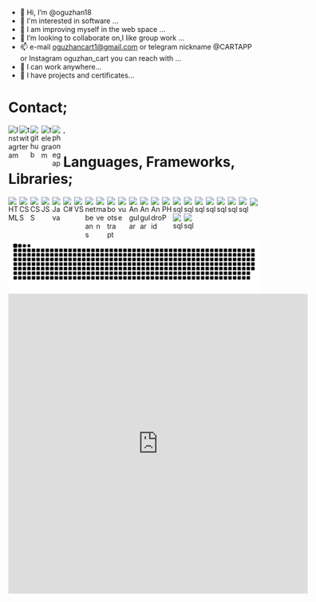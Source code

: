 - 👋 Hi, I’m @oguzhan18
- 👀 I'm interested in software ...
- 🌱 I am improving myself in the web space ...
- 💞️ I’m looking to collaborate on,I like group work ...
- 📫 e-mail oguzhancart1@gmail.com or telegram nickname @CARTAPP or Instagram oguzhan_cart you can reach with ...
- 💼 I can work anywhere...
- 📕 I have projects and certificates...
#
# Contact;
<a target="_blank" href="https://www.instagram.com/oguzhan_cart/">
  <img align="left" alt="Instagram" width="22px" src="https://cdn.jsdelivr.net/npm/simple-icons@v3/icons/instagram.svg" />
</a>
<a target="_blank" href="https://twitter.com/OguzhanCart">
  <img align="left" alt="twitter" width="22px" src="https://cdn.jsdelivr.net/npm/simple-icons@v3/icons/twitter.svg" />
</a>
<a target="_blank" href="https://github.com/oguzhan18">
  <img align="left" alt="github" width="22px" src="https://cdn.jsdelivr.net/npm/simple-icons@v3/icons/github.svg" />
</a>
<a target="_blank" href="https://t.me/csharp_document_kaynak">
  <img align="left" alt="telegram" width="22px" src="https://cdn.jsdelivr.net/npm/simple-icons@v3/icons/telegram.svg" />
</a>
<a target="_blank" href="#"><img align="left" alt="phonegap" width="22px" src="https://cdn.jsdelivr.net/npm/simple-icons@3.13.0/icons/adobephonegap.svg" /></a>,

# Languages, Frameworks,  Libraries; 
<a target="_blank" href="#">
  <img align="left" alt="HTML" width="22px" src="https://cdn.jsdelivr.net/npm/simple-icons@3.13.0/icons/html5.svg"title="HTML"  />
</a>
<a target="_blank" href="#">
  <img align="left" alt="CSS" width="22px" src="https://cdn.jsdelivr.net/npm/simple-icons@3.13.0/icons/css3.svg"title="CSS3"  />
</a>
<a target="_blank" href="#">
  <img align="left" alt="CSS" width="22px" src="https://cdn.jsdelivr.net/npm/simple-icons@3.13.0/icons/csswizardry.svg" title="CSS" />
</a> 
<a target="_blank" href="#">
  <img align="left" alt="JS" width="22px" src="https://cdn.jsdelivr.net/npm/simple-icons@3.13.0/icons/javascript.svg" title="JavaScript" />
</a> 
<a target="_blank" href="#">
  <img align="left" alt="Java" width="22px" src="https://cdn.jsdelivr.net/npm/simple-icons@3.13.0/icons/java.svg" title="Java"  />
</a> 
<a target="_blank" href="#">
  <img align="left" alt="C#" width="22px" src="https://cdn.jsdelivr.net/npm/simple-icons@3.13.0/icons/csharp.svg" title="C#"  />
</a>  
<a target="_blank" href="#">
  <img align="left" alt="VS" width="22px" src="https://cdn.jsdelivr.net/npm/simple-icons@3.13.0/icons/visualstudio.svg" title="Visual Studio" />
</a> 
<a target="_blank" href="#">
  <img align="left" alt="netbeans" width="22px" src="https://cdn.jsdelivr.net/npm/simple-icons@3.13.0/icons/apachenetbeanside.svg" title="netbenas" />
</a> 
<a target="_blank" href="#">
  <img align="left" alt="maven" width="22px" src="https://cdn.jsdelivr.net/npm/simple-icons@3.13.0/icons/apachemaven.svg" title="Apache Maven" />
</a> 
<a target="_blank" href="#">
  <img align="left" alt="bootstrapt" width="22px" src="https://cdn.jsdelivr.net/npm/simple-icons@3.13.0/icons/bootstrap.svg" title="Bootstrap" />
</a> 
<a target="_blank" href="#">
  <img align="left" alt="vue" width="22px" src="https://cdn.jsdelivr.net/npm/simple-icons@3.13.0/icons/vue-dot-js.svg" title="Vue.js" />
</a> 
<a target="_blank" href="#">
  <img align="left" alt="Angular" width="22px" src="https://cdn.jsdelivr.net/npm/simple-icons@3.13.0/icons/angular.svg" title="Angular.js" />
</a>  
<a target="_blank" href="#">
  <img align="left" alt="Angular" width="22px" src="https://cdn.jsdelivr.net/npm/simple-icons@3.13.0/icons/androidstudio.svg" title="Android Studio" />
</a> 
<a target="_blank" href="#">
  <img align="left" alt="Android" width="22px" src="https://cdn.jsdelivr.net/npm/simple-icons@3.13.0/icons/arduino.svg" title="Arduino" />
</a> 
<a target="_blank" href="#">
  <img align="left" alt="PHP" width="22px" src="https://cdn.jsdelivr.net/npm/simple-icons@3.13.0/icons/php.svg" title="PHP" />
</a> 
<a target="_blank" href="#">
  <img align="left" alt="sql" width="22px" src="https://cdn.jsdelivr.net/npm/simple-icons@3.13.0/icons/sqlite.svg" title="SQLLİTE" />
</a> 
<a target="_blank" href="#">
  <img align="left" alt="sql" width="22px" src="https://cdn.jsdelivr.net/npm/simple-icons@3.13.0/icons/microsoftsqlserver.svg" title="MS SQL" />
</a> 
<a target="_blank" href="#">
  <img align="left" alt="sql" width="22px" src="https://cdn.jsdelivr.net/npm/simple-icons@3.13.0/icons/mysql.svg" title="MySQL" />
</a>
<a target="_blank" href="#">
  <img align="left" alt="sql" width="22px" src="https://cdn.jsdelivr.net/npm/simple-icons@3.13.0/icons/microbit.svg" title="Microbit" />
</a>  
<a target="_blank" href="#">
  <img align="left" alt="sql" width="22px" src="https://cdn.jsdelivr.net/npm/simple-icons@3.13.0/icons/scala.svg" title="Scala" />
</a> 
<a target="_blank" href="#">
  <img align="left" alt="sql" width="22px" src="https://cdn.jsdelivr.net/npm/simple-icons@3.13.0/icons/adobephotoshop.svg" title="PS">
</a> 
<a target="_blank" href="#">
  <img align="left" alt="sql" width="22px" src="https://cdn.jsdelivr.net/npm/simple-icons@3.13.0/icons/cloudflare.svg" title="Coudflare" />
</a> 
<a target="_blank" href="#">
  <img align="left" alt="sql" width="22px" src="https://cdn.jsdelivr.net/npm/simple-icons@3.13.0/icons/opengl.svg" title="OpenGL">
</a> 
<a target="_blank" href="#">
  <img align="left" alt="sql" width="22px" src="https://cdn.jsdelivr.net/npm/simple-icons@3.13.0/icons/webgl.svg" title="OpenGL">
</a> 
<img    width="1000" align="right" src="https://raw.githubusercontent.com/platane/platane/output/github-contribution-grid-snake.svg"> 
<img    width="800" align="center" src="https://camo.githubusercontent.com/2309797487e5e969659a3b545c96151807b04120a9cc2985f632ec94ba00c9f3/68747470733a2f2f6d656469612e67697068792e636f6d2f6d656469612f53576f536b4e36447854737a71494b4571762f67697068792e676966"> 

<iframe width="600" height="600" src="https://ionicabizau.github.io/github-profile-languages/api.html?oguzhan18" frameborder="0"></iframe>
